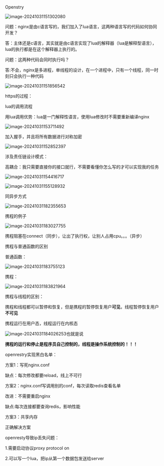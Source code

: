 

Openstry



![image-20241031151302080](1.openrestry.assets/image-20241031151302080.png)

问题：nginx是由c语言写的，我们加入了lua语言，这两种语言写的代码如何协同开发？

答：主体还是c语言，其实就是由c语言实现了lua的解释器（lua是解释型语言），lua的执行都是在这个解释器上执行的。

问题：这两种代码会同时执行吗？

答:不会，nginx是多进程，单线程的设计，在一个进程中，只有一个线程，同一时刻只会执行一种代码





![image-20241031151856542](1.openrestry.assets/image-20241031151856542.png)



https的过程：

lua的调用流程

用lua调用优势：lua是一门解释性语言，使用lua修改时不需要重新编译nginx

![image-20241031153711492](1.openrestry.assets/image-20241031153711492.png)

加入握手，并且将所有数据进行对称加密

![image-20241031152852397](1.openrestry.assets/image-20241031152852397.png)



涉及责任链设计模式：



高耦合：我只需要直接你的接口就行，不需要看懂你怎么写的才可以实现我的任务

![image-20241031154416717](1.openrestry.assets/image-20241031154416717.png)

![image-20241031155128932](1.openrestry.assets/image-20241031155128932.png)





同异步方式

![image-20241031182355653](1.openrestry.assets/image-20241031182355653.png)

携程的例子

![image-20241031183027755](1.openrestry.assets/image-20241031183027755.png)

携程阻塞在connect（同步），让出了执行权，让别人占用cpu。。。（异步）



携程与普通函数的区别

普通函数：

![image-20241031183755123](1.openrestry.assets/image-20241031183755123.png)

携程：

![image-20241031183821964](1.openrestry.assets/image-20241031183821964.png)

携程与线程的区别：

携程和线程都可以暂停和恢复，但是携程的暂停恢复用户**可见**，线程暂停恢复用户**不可见**

携程运行在用户态，线程运行在内核态

![image-20241031184026253](1.openrestry.assets/image-20241031184026253.png)也就是说

**携程的运行和停止是程序员自己控制的，线程是操作系统控制的！！！**





openrestry实现黑白名单：

方案1：写死nginx.conf

缺点：每次修改都要reload，线上不可行

方案2：nginx.conf写调用别的conf，每次读取redis查看名单

改进：不需要重启nginx

缺点:每次连接都要查询redis，影响性能

方案3：共享内存

正确解决方案



openresty导致ip丢失问题：

1.需要启动协议proxy protocol on

2.可以写一个lua，把ip从第一个数据包发送给server